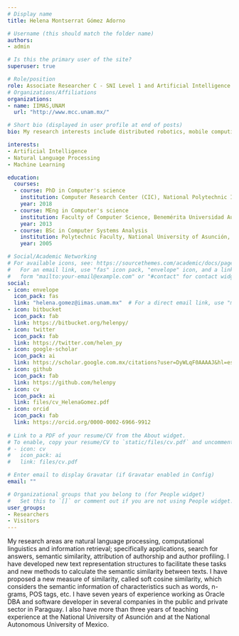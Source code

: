 ```yaml
---
# Display name
title: Helena Montserrat Gómez Adorno

# Username (this should match the folder name)
authors:
- admin

# Is this the primary user of the site?
superuser: true

# Role/position
role: Associate Researcher C - SNI Level 1 and Artificial Intelligence professor
# Organizations/Affiliations
organizations:
- name: IIMAS,UNAM
  url: "http://www.mcc.unam.mx/"

# Short bio (displayed in user profile at end of posts)
bio: My research interests include distributed robotics, mobile computing and programmable matter.

interests:
- Artificial Intelligence 
- Natural Language Processing
- Machine Learning

education:
  courses:
  - course: PhD in Computer's science
    institution: Computer Research Center (CIC), National Polytechnic Institute (IPN), Mexico
    year: 2018
  - course: MEng in Computer's science
    institution: Faculty of Computer Science, Benemérita Universidad Autónoma de Puebla (BUAP), México
    year: 2013
  - course: BSc in Computer Systems Analysis
    institution: Polytechnic Faculty, National University of Asunción, Paraguay
    year: 2005

# Social/Academic Networking
# For available icons, see: https://sourcethemes.com/academic/docs/page-builder/#icons
#   For an email link, use "fas" icon pack, "envelope" icon, and a link in the
#   form "mailto:your-email@example.com" or "#contact" for contact widget.
social:
- icon: envelope
  icon_pack: fas
  link: "helena.gomez@iimas.unam.mx"  # For a direct email link, use "mailto:test@example.org".
- icon: bitbucket
  icon_pack: fab
  link: https://bitbucket.org/helenpy/
- icon: twitter
  icon_pack: fab
  link: https://twitter.com/helen_py
- icon: google-scholar
  icon_pack: ai
  link: https://scholar.google.com.mx/citations?user=DyWLqF0AAAAJ&hl=es
- icon: github
  icon_pack: fab
  link: https://github.com/helenpy
- icon: cv
  icon_pack: ai
  link: files/cv_HelenaGomez.pdf
- icon: orcid
  icon_pack: fab
  link: https://orcid.org/0000-0002-6966-9912
  
# Link to a PDF of your resume/CV from the About widget.
# To enable, copy your resume/CV to `static/files/cv.pdf` and uncomment the lines below.
# - icon: cv
#   icon_pack: ai
#   link: files/cv.pdf

# Enter email to display Gravatar (if Gravatar enabled in Config)
email: ""

# Organizational groups that you belong to (for People widget)
#   Set this to `[]` or comment out if you are not using People widget.
user_groups:
- Researchers
- Visitors
---
```


My research areas are natural language processing, computational linguistics and information retrieval; specifically applications, search for answers, semantic similarity, attribution of authorship and author profiling. I have developed new text representation structures to facilitate these tasks and new methods to calculate the semantic similarity between texts. I have proposed a new measure of similarity, called soft cosine similarity, which considers the semantic information of characteristics such as words, n-grams, POS tags, etc.
I have seven years of experience working as Oracle DBA and software developer in several companies in the public and private sector in Paraguay. I also have more than three years of teaching experience at the National University of Asunción and at the National Autonomous University of Mexico.


 
